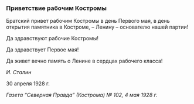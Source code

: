 ### Приветствие рабочим Костромы

Братский привет рабочим Костромы в день Первого мая, в день открытия памятника в Костроме, – Ленину – основателю нашей партии!

Да здравствуют рабочие Костромы!

Да здравствует Первое мая!

Да живет вечно память о Ленине в сердцах рабочего класса!

_И. Сталин_

30 апреля 1928 г.

_Газета “Северная Правда” (Кострома) № 102, 4 мая 1928 г._